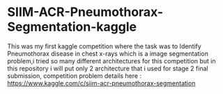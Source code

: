 # SIIM-ACR-Pneumothorax-Segmentation-kaggle
This was my first kaggle competition where the task was to Identify Pneumothorax disease in chest x-rays which is a image segmentation problem,i tried so many different architectures for this competition but in this repository i will put only 2 architecture that i used for stage 2 final submission, competition problem details here : https://www.kaggle.com/c/siim-acr-pneumothorax-segmentation
